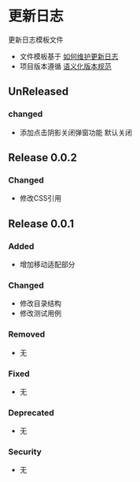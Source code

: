 # 更新日志

更新日志模板文件

* 文件模板基于 [如何维护更新日志](http://keepachangelog.com/zh-CN/0.3.0/)
* 项目版本遵循 [语义化版本规范](http://semver.org/lang/zh-CN/)

## UnReleased

### changed

- 添加点击阴影关闭弹窗功能 默认关闭

## Release 0.0.2

### Changed

- 修改CSS引用

## Release 0.0.1

### Added

- 增加移动适配部分

### Changed

- 修改目录结构
- 修改测试用例

### Removed

- 无

### Fixed

- 无

### Deprecated

- 无

### Security

- 无


